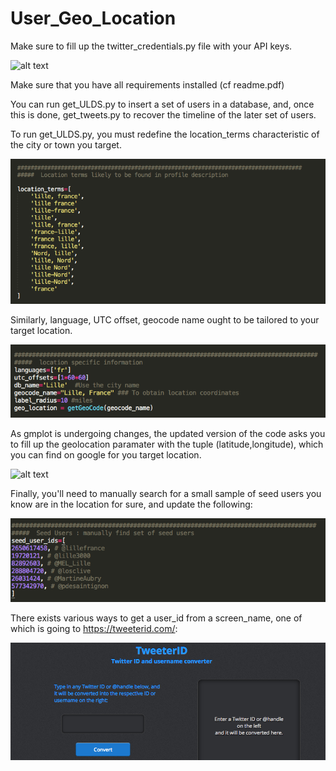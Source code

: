 # User_Geo_Location

Make sure to fill up the twitter_credentials.py file with your API keys. 

![alt text](https://developers.gigya.com/download/attachments/8570128/twitter_keys.jpg?version=1&modificationDate=1431476196000&api=v2)

Make sure that you have all requirements installed (cf readme.pdf)

You can run get_ULDS.py to insert a set of users in a database, and, once this is done, get_tweets.py to recover the timeline of the later set of users.

To run get_ULDS.py, you must redefine the location_terms characteristic of the city or town you target.

![alt text](https://github.com/MITSocialNetworksThinkTank/User_Geo_Location/blob/master/miscellaneous/city_name_variations.png)


Similarly, language, UTC offset, geocode name ought to be tailored to your target location.

![alt text](https://github.com/MITSocialNetworksThinkTank/User_Geo_Location/blob/master/miscellaneous/location_information.png)

As gmplot is undergoing changes, the updated version of the code asks you to fill up the geolocation paramater with the tuple (latitude,longitude), which you can find on google for you target location. 

![alt text](https://github.com/MITSocialNetworksThinkTank/User_Geo_Location/blob/master/miscellaneous/geoLoc_tuple.png)

Finally, you'll need to manually search for a small sample of seed users you know are in the location for sure, and update the following:

![alt text](https://github.com/MITSocialNetworksThinkTank/User_Geo_Location/blob/master/miscellaneous/seed_users.png)

There exists various ways to get a user_id from a screen_name, one of which is going to https://tweeterid.com/:

![alt text](https://github.com/MITSocialNetworksThinkTank/User_Geo_Location/blob/master/miscellaneous/tweeter_id_converter.png)
